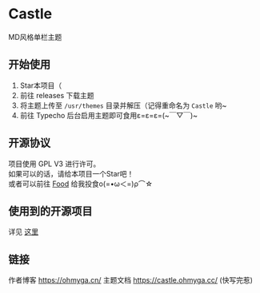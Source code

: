 # Castle
MD风格单栏主题
## 开始使用
1. Star本项目（<br>
2. 前往 releases 下载主题<br>
3. 将主题上传至 `/usr/themes` 目录并解压（记得重命名为 `Castle` 哟~<br>
4. 前往 Typecho 后台启用主题即可食用ε=ε=ε=(~￣▽￣)~
## 开源协议
项目使用 GPL V3 进行许可。<br>
如果可以的话，请给本项目一个Star吧！<br>
或者可以前往 [Food](https://pay.ohmyga.cn) 给我投食ο(=•ω＜=)ρ⌒☆
## 使用到的开源项目
详见 [这里](https://castle.ohmyga.cc/#/copy?id=%e4%bd%bf%e7%94%a8%e7%9a%84%e5%bc%80%e6%ba%90%e9%a1%b9%e7%9b%ae)
## 链接
作者博客 https://ohmyga.cn/
主题文档 https://castle.ohmyga.cc/ (快写完惹)
